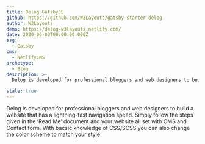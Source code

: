 ```yaml
---
title: Delog GatsbyJS
github: https://github.com/W3Layouts/gatsby-starter-delog
author: W3Layouts
demo: https://delog-w3layouts.netlify.com/
date: 2020-06-03T00:00:00.000Z
ssg:
  - Gatsby
cms:
  - NetlifyCMS
archetype:
  - Blog
description: >-
  Delog is developed for professional bloggers and web designers to build a website that has a lightning-fast navigation speed

stale: true
---
```


Delog is developed for professional bloggers and web designers to build a website that has a lightning-fast navigation speed. Simply follow the steps given in the ‘Read Me’ document and your website all set with CMS and Contact form. With bacsic knowledge of CSS/SCSS you can also change the color scheme to match your style
